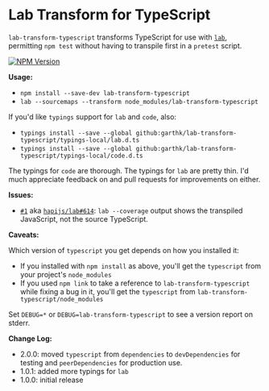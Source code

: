 # Lab Transform for TypeScript

`lab-transform-typescript` transforms TypeScript for use with [`lab`][lab],
permitting `npm test` without having to transpile first in a `pretest` script.

[![NPM Version](https://img.shields.io/npm/v/lab-transform-typescript.svg)](https://npmjs.org/package/lab-transform-typescript)

**Usage:**

* `npm install --save-dev lab-transform-typescript`
* `lab --sourcemaps --transform node_modules/lab-transform-typescript`

If you'd like `typings` support for `lab` and `code`, also:

* `typings install --save --global github:garthk/lab-transform-typescript/typings-local/lab.d.ts`
* `typings install --save --global github:garthk/lab-transform-typescript/typings-local/code.d.ts`

The typings for `code` are thorough. The typings for `lab` are pretty thin.
I'd much appreciate feedback on and pull requests for improvements on either.

**Issues:**

* [`#1`][ltt1] aka [`hapijs/lab#614`][lab614]: `lab --coverage` output shows
  the transpiled JavaScript, not the source TypeScript.

**Caveats:**

Which version of `typescript` you get depends on how you installed it:

* If you installed with `npm install` as above, you'll get the `typescript` from your project's `node_modules`
* If you used `npm link` to take a reference to `lab-transform-typescript` while fixing a bug in it, you'll get the `typescript` from `lab-transform-typescript/node_modules`

Set `DEBUG=*` or `DEBUG=lab-transform-typescript` to see a version report on stderr.

**Change Log:**

* 2.0.0: moved `typescript` from `dependencies` to `devDependencies` for testing and `peerDependencies` for production use.
* 1.0.1: added more typings for `lab`
* 1.0.0: initial release

[lab]: https://github.com/hapijs/lab
[lab614]: https://github.com/hapijs/lab/issues/614
[ltt1]: https://github.com/garthk/lab-transform-typescript/issues/1
